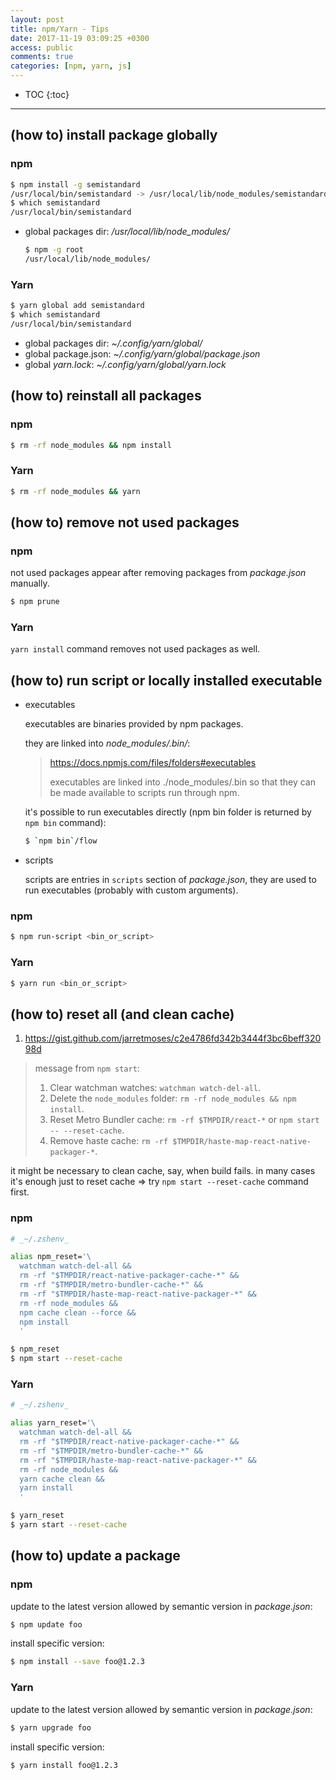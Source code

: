 ```yaml
---
layout: post
title: npm/Yarn - Tips
date: 2017-11-19 03:09:25 +0300
access: public
comments: true
categories: [npm, yarn, js]
---
```


<!-- more -->

* TOC
{:toc}
<hr>

(how to) install package globally
---------------------------------

### npm

```sh
$ npm install -g semistandard
/usr/local/bin/semistandard -> /usr/local/lib/node_modules/semistandard/bin/cmd.js
$ which semistandard
/usr/local/bin/semistandard
```

- global packages dir: _/usr/local/lib/node_modules/_

  ```sh
  $ npm -g root
  /usr/local/lib/node_modules/
  ```

### Yarn

```sh
$ yarn global add semistandard
$ which semistandard
/usr/local/bin/semistandard
```

- global packages dir: _~/.config/yarn/global/_
- global package.json: _~/.config/yarn/global/package.json_
- global _yarn.lock_: _~/.config/yarn/global/yarn.lock_

(how to) reinstall all packages
-------------------------------

### npm

```sh
$ rm -rf node_modules && npm install
```

### Yarn

```sh
$ rm -rf node_modules && yarn
```

(how to) remove not used packages
---------------------------------

### npm

not used packages appear after removing packages from _package.json_ manually.

```sh
$ npm prune
```

### Yarn

`yarn install` command removes not used packages as well.

(how to) run script or locally installed executable
---------------------------------------------------

- executables

  executables are binaries provided by npm packages.

  they are linked into _node\_modules/.bin/_:

  > <https://docs.npmjs.com/files/folders#executables>
  >
  > executables are linked into ./node_modules/.bin so that they can be made
  > available to scripts run through npm.

  it's possible to run executables directly (npm bin folder is returned by
  `npm bin` command):

  ```sh
  $ `npm bin`/flow
  ```

- scripts

  scripts are entries in `scripts` section of _package.json_, they are used
  to run executables (probably with custom arguments).

### npm

```sh
$ npm run-script <bin_or_script>
```

### Yarn

```sh
$ yarn run <bin_or_script>
```

(how to) reset all (and clean cache)
------------------------------------

1. <https://gist.github.com/jarretmoses/c2e4786fd342b3444f3bc6beff32098d>

> message from `npm start`:
>
> 1. Clear watchman watches: `watchman watch-del-all`.
> 2. Delete the `node_modules` folder: `rm -rf node_modules && npm install`.
> 3. Reset Metro Bundler cache: `rm -rf $TMPDIR/react-*` or `npm start -- --reset-cache`.
> 4. Remove haste cache: `rm -rf $TMPDIR/haste-map-react-native-packager-*`.

it might be necessary to clean cache, say, when build fails. in many cases it's
enough just to reset cache => try `npm start --reset-cache` command first.

### npm

```zsh
# _~/.zshenv_

alias npm_reset='\
  watchman watch-del-all &&
  rm -rf "$TMPDIR/react-native-packager-cache-*" &&
  rm -rf "$TMPDIR/metro-bundler-cache-*" &&
  rm -rf "$TMPDIR/haste-map-react-native-packager-*" &&
  rm -rf node_modules &&
  npm cache clean --force &&
  npm install
  '
```

```sh
$ npm_reset
$ npm start --reset-cache
```

### Yarn

```zsh
# _~/.zshenv_

alias yarn_reset='\
  watchman watch-del-all &&
  rm -rf "$TMPDIR/react-native-packager-cache-*" &&
  rm -rf "$TMPDIR/metro-bundler-cache-*" &&
  rm -rf "$TMPDIR/haste-map-react-native-packager-*" &&
  rm -rf node_modules &&
  yarn cache clean &&
  yarn install
  '
```

```sh
$ yarn_reset
$ yarn start --reset-cache
```

(how to) update a package
-------------------------

### npm

update to the latest version allowed by semantic version in _package.json_:

```sh
$ npm update foo
```

install specific version:

```sh
$ npm install --save foo@1.2.3
```

### Yarn

update to the latest version allowed by semantic version in _package.json_:

```sh
$ yarn upgrade foo
```

install specific version:

```sh
$ yarn install foo@1.2.3
```
